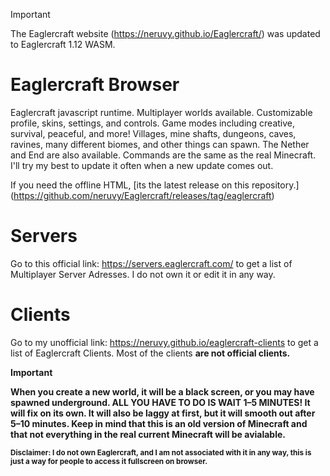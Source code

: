 > [!IMPORTANT]
> The Eaglercraft website (https://neruvy.github.io/Eaglercraft/) was updated to Eaglercraft 1.12 WASM.

# Eaglercraft Browser

Eaglercraft javascript runtime. Multiplayer worlds available. Customizable profile, skins, settings, and controls. Game modes including creative, survival, peaceful, and more! Villages, mine shafts, dungeons, caves, ravines, many different biomes, and other things can spawn. The Nether and End are also available. Commands are the same as the real Minecraft. I'll try my best to update it often when a new update comes out.

If you need the offline HTML, [its the latest release on this repository.]  (https://github.com/neruvy/Eaglercraft/releases/tag/eaglercraft)

# Servers
Go to this official link: https://servers.eaglercraft.com/ to get a list of Multiplayer Server Adresses. I do not own it or edit it in any way.
</p>

# Clients
Go to my unofficial link: https://neruvy.github.io/eaglercraft-clients to get a list of Eaglercraft Clients. Most of the clients <b>are not official clients.

> [!IMPORTANT]
> When you create a new world, it will be a black screen, or you may have spawned underground. <b>ALL YOU HAVE TO DO IS WAIT 1–5 MINUTES!</b> It will fix on its own. It will also be laggy at first, but it will smooth out after 5–10 minutes. <b>Keep in mind that this is an old version of Minecraft and that not everything in the real current Minecraft will be avialable.</b>

<footer><small><b>Disclaimer:</b> I do not own Eaglercraft, and I am not associated with it in any way, this is just a way for people to access it fullscreen on browser.<small><footer>

